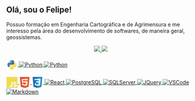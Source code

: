 ## Olá, sou o Felipe!

Possuo formação em Engenharia Cartográfica e de Agrimensura e me interesso pela área do desenvolvimento de softwares, de maneira geral, geossistemas.

<div align="center">
  <a href="https://github.com/FelipeMFernandes">
  <img width="500em" src="https://github-readme-stats.vercel.app/api?username=felipemfernandes&show_icons=true&theme=light&include_all_commits=true&count_private=true"/>
  <img width="500em" src="https://github-readme-stats.vercel.app/api/top-langs/?username=felipemfernandes&layout=compact&langs_count=7&theme=light"/>
</div>
<br>
<div style="display: inline_block;">
  <div style="display: inline_block;">
    <img align="center" alt="Python" height="30" src="https://raw.githubusercontent.com/devicons/devicon/master/icons/python/python-original.svg">
    <img align="center" alt="Python" height="30" src="https://upload.wikimedia.org/wikipedia/commons/thumb/d/df/ArcGIS_logo.png/480px-ArcGIS_logo.png">
    <img align="center" alt="Python" height="30" src="https://leafletjs.com/SlavaUkraini/docs/images/logo.png">
  </div>
  <br>
  <img align="center" alt="Js" height="30" src="https://raw.githubusercontent.com/devicons/devicon/master/icons/javascript/javascript-plain.svg">
  <img align="center" alt="HTML" height="30" src="https://raw.githubusercontent.com/devicons/devicon/master/icons/html5/html5-original.svg">
  <img align="center" alt="CSS" height="30" src="https://raw.githubusercontent.com/devicons/devicon/master/icons/css3/css3-original.svg">
  <img align="center" alt="React" height="30" src="https://cdn.jsdelivr.net/gh/devicons/devicon/icons/nextjs/nextjs-original.svg">
  <img align="center" alt="PostgreSQL" height="30" src="https://cdn.jsdelivr.net/gh/devicons/devicon/icons/postgresql/postgresql-original-wordmark.svg" />
  <img align="center" alt="SQLServer" height="30" src="https://cdn.jsdelivr.net/gh/devicons/devicon/icons/microsoftsqlserver/microsoftsqlserver-plain-wordmark.svg" />
  <img align="center" alt="JQuery" height="30" src="https://cdn.jsdelivr.net/gh/devicons/devicon/icons/jquery/jquery-original-wordmark.svg" />
  <img align="center" alt="VSCode" height="30" src="https://cdn.jsdelivr.net/gh/devicons/devicon/icons/vscode/vscode-original-wordmark.svg" />
  <img align="center" alt="Markdown" height="30" src="https://cdn.jsdelivr.net/gh/devicons/devicon/icons/markdown/markdown-original.svg" />
</div>
